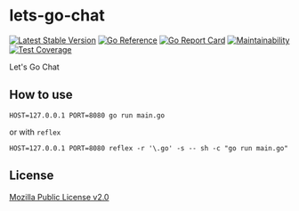 # lets-go-chat

[![Latest Stable Version](https://img.shields.io/github/v/release/brokeyourbike/lets-go-chat)](https://github.com/brokeyourbike/lets-go-chat/releases)
[![Go Reference](https://pkg.go.dev/badge/github.com/brokeyourbike/lets-go-chat.svg)](https://pkg.go.dev/github.com/brokeyourbike/lets-go-chat)
[![Go Report Card](https://goreportcard.com/badge/github.com/brokeyourbike/lets-go-chat)](https://goreportcard.com/report/github.com/brokeyourbike/lets-go-chat)
[![Maintainability](https://api.codeclimate.com/v1/badges/b477b1c392da70fdad27/maintainability)](https://codeclimate.com/github/brokeyourbike/lets-go-chat/maintainability)
[![Test Coverage](https://api.codeclimate.com/v1/badges/b477b1c392da70fdad27/test_coverage)](https://codeclimate.com/github/brokeyourbike/lets-go-chat/test_coverage)

Let's Go Chat

## How to use

```
HOST=127.0.0.1 PORT=8080 go run main.go
```

or with `reflex`

```
HOST=127.0.0.1 PORT=8080 reflex -r '\.go' -s -- sh -c "go run main.go"
```

## License
[Mozilla Public License v2.0](https://github.com/brokeyourbike/lets-go-chat/blob/main/LICENSE)
